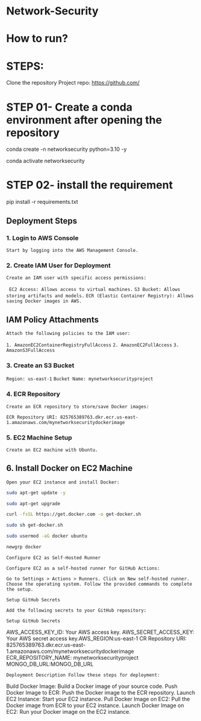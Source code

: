 # Network-Security

# How to run?

# STEPS:

 Clone the repository
Project repo: https://github.com/

# STEP 01- Create a conda environment after opening the repository

conda create -n networksecurity python=3.10 -y

conda activate networksecurity 

# STEP 02- install the requirement

pip install -r requirements.txt


## Deployment Steps


### 1. Login to AWS Console

```Start by logging into the AWS Management Console.```

### 2. Create IAM User for Deployment

``Create an IAM user with specific access permissions:``

`` EC2 Access: Allows access to virtual machines.``
``S3 Bucket: Allows storing artifacts and models.``
``ECR (Elastic Container Registry): Allows saving Docker images in AWS.``

## IAM Policy Attachments
``Attach the following policies to the IAM user:``

``1. AmazonEC2ContainerRegistryFullAccess``
``2. AmazonEC2FullAccess``
``3. AmazonS3FullAccess``

### 3. Create an S3 Bucket

``Region: us-east-1``
``Bucket Name: mynetworksecurityproject``

### 4. ECR Repository

```Create an ECR repository to store/save Docker images:```

```ECR Repository URI: 825765389763.dkr.ecr.us-east-1.amazonaws.com/mynetworksecuritydockerimage```

### 5. EC2 Machine Setup

```Create an EC2 machine with Ubuntu.```

## 6. Install Docker on EC2 Machine

```Open your EC2 instance and install Docker:```

```bash
sudo apt-get update -y
```
```bash
sudo apt-get upgrade
```
```bash
curl -fsSL https://get.docker.com -o get-docker.sh
```
```bash
sudo sh get-docker.sh
```
```bash
sudo usermod -aG docker ubuntu
```
```bash
newgrp docker
```

```Configure EC2 as Self-Hosted Runner```

```Configure EC2 as a self-hosted runner for GitHub Actions:```

```Go to Settings > Actions > Runners. Click on New self-hosted runner. Choose the operating system. Follow the provided commands to complete the setup.```

```Setup GitHub Secrets```

```Add the following secrets to your GitHub repository:```

```Setup GitHub Secrets```

AWS_ACCESS_KEY_ID: Your AWS access key. AWS_SECRET_ACCESS_KEY: Your AWS secret access key.AWS_REGION:us-east-1 CR Repository URI: 825765389763.dkr.ecr.us-east-1.amazonaws.com/mynetworksecuritydockerimage ECR_REPOSITORY_NAME: mynetworksecurityproject
MONGO_DB_URL:MONGO_DB_URL

```Deployment Description Follow these steps for deployment:```

Build Docker Image: Build a Docker image of your source code. Push Docker Image to ECR: Push the Docker image to the ECR repository. Launch EC2 Instance: Start your EC2 instance. Pull Docker Image on EC2: Pull the Docker image from ECR to your EC2 instance. Launch Docker Image on EC2: Run your Docker image on the EC2 instance.




